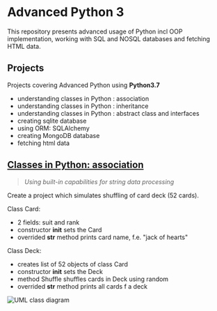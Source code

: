 # Advanced Python 3

This repository presents advanced usage of Python incl OOP implementation, working with SQL and NOSQL databases and fetching HTML data.

## Projects

Projects covering Advanced Python using **Python3.7**
- understanding classes in Python : association
- understanding classes in Python : inheritance
- understanding classes in Python : abstract class and interfaces
- creating sqlite database
- using ORM: SQLAlchemy
- creating MongoDB database
- fetching html data


## [Classes in Python: association](https://github.com/LSIND/intro-to-python3-analysis/tree/master/ClassesAssociation)
> *Using built-in capabilities for string data processing*

Create a project which simulates shuffling of card deck (52 cards).

Class Card:
 - 2 fields: suit and rank 
 - constructor __init__ sets the Card
 - overrided __str__ method prints card name, f.e. "jack of hearts"

Class Deck:
- creates list of 52 objects of class Card
- constructor __init__ sets the Deck
- method Shuffle shuffles cards in Deck using random
- overrided __str__ method prints all cards f a deck

![UML class diagram](https://www.dropbox.com/s/4h1fwijt5k6uwwk/cards.JPG?raw=1)
